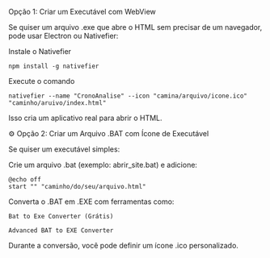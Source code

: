 Opção 1: Criar um Executável com WebView

Se quiser um arquivo .exe que abre o HTML sem precisar de um navegador, pode usar Electron ou Nativefier:

Instale o Nativefier

    npm install -g nativefier

Execute o comando

    nativefier --name "CronoAnalise" --icon "camina/arquivo/icone.ico" "caminho/aruivo/index.html"

Isso cria um aplicativo real para abrir o HTML.

⚙️ Opção 2: Criar um Arquivo .BAT com Ícone de Executável

Se quiser um executável simples:

Crie um arquivo .bat (exemplo: abrir_site.bat) e adicione:

    @echo off
    start "" "caminho/do/seu/arquivo.html"

Converta o .BAT em .EXE com ferramentas como:

    Bat to Exe Converter (Grátis)

    Advanced BAT to EXE Converter

Durante a conversão, você pode definir um ícone .ico personalizado.
